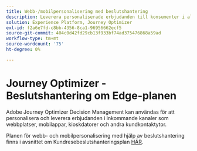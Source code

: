 ```yaml
---
title: Webb-/mobilpersonalisering med beslutshantering
description: Leverera personaliserade erbjudanden till konsumenter i alla kanaler, inklusive kioskdatorer och agentstödda upplevelser.
solution: Experience Platform, Journey Optimizer
exl-id: f2a6e7fd-c8bb-4356-8ca1-96956662ecf5
source-git-commit: 404c0d42fd29cb13f933bf74ad375476868a59ad
workflow-type: tm+mt
source-wordcount: '75'
ht-degree: 0%

---
```


# Journey Optimizer - Beslutshantering om Edge-planen

Adobe Journey Optimizer Decision Management kan användas för att personalisera och leverera erbjudanden i inkommande kanaler som webbplatser, mobilappar, kioskdatorer och andra kundkontaktytor.

Planen för webb- och mobilpersonalisering med hjälp av beslutshantering finns i avsnittet om Kundresebeslutshanteringsplan [HÄR](../customer-journeys/decision_management/decision-management-edge.md).
